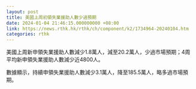 ```yaml
---
layout: post
title: 美國上周初領失業援助人數少過預期
date: 2024-01-04 21:46:15.000000000 +08:00
link: https://news.rthk.hk/rthk/ch/component/k2/1734964-20240104.htm
categories: rthk
---
```


美國上周新申領失業援助人數減少1.8萬人，減至20.2萬人，少過市場預期；4周平均新申領失業援助人數減少近4800人。

數據顯示，持續申領失業援助人數減少3.1萬人，降至185.5萬人，略多過市場預期。
